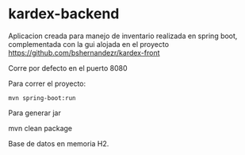 # kardex-backend

Aplicacion creada para manejo de inventario realizada en spring boot, complementada con la gui alojada en el proyecto https://github.com/bshernandezr/kardex-front

Corre por defecto en el puerto 8080

Para correr el proyecto:

```
mvn spring-boot:run
```

Para generar jar

mvn clean package

Base de datos en memoria H2.
